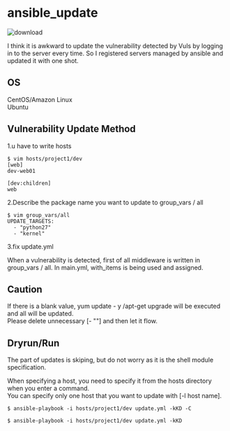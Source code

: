 # ansible_update

![download](https://user-images.githubusercontent.com/5633085/45217044-a1fc8e80-b2dd-11e8-9b97-4e2fce0932fc.jpg)


I think it is awkward to update the vulnerability detected by Vuls by logging in to the server every time. So I registered servers managed by ansible and updated it with one shot.


## OS

CentOS/Amazon Linux   
Ubuntu  

## Vulnerability Update Method

1.u have to write hosts 

```
$ vim hosts/project1/dev
[web]
dev-web01

[dev:children]
web

```

2.Describe the package name you want to update to group_vars / all   

```
$ vim group_vars/all
UPDATE_TARGETS:
  - "python27"
  - "kernel"

```

3.fix update.yml


When a vulnerability is detected, first of all middleware is written in group_vars / all. In main.yml, with_items is being used and assigned.

## Caution
If there is a blank value, yum update - y /apt-get upgrade will be executed and all will be updated.  
Please delete unnecessary [- ""] and then let it flow.  

## Dryrun/Run

The part of updates is skiping, but do not worry as it is the shell module specification.  

When specifying a host, you need to specify it from the hosts directory when you enter a command.  
You can specify only one host that you want to update with [-l host name].  

```
$ ansible-playbook -i hosts/project1/dev update.yml -kKD -C
```
```
$ ansible-playbook -i hosts/project1/dev update.yml -kKD 
```

